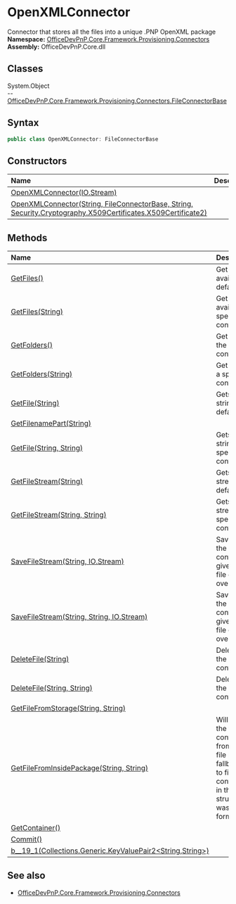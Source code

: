 # OpenXMLConnector
Connector that stores all the files into a unique .PNP OpenXML package
**Namespace:** [OfficeDevPnP.Core.Framework.Provisioning.Connectors](OfficeDevPnP.Core.Framework.Provisioning.Connectors.md)  
**Assembly:** OfficeDevPnP.Core.dll  
## Classes
System.Object  
-- [OfficeDevPnP.Core.Framework.Provisioning.Connectors.FileConnectorBase](OfficeDevPnP.Core.Framework.Provisioning.Connectors.FileConnectorBase.md)
## Syntax
```C#
public class OpenXMLConnector: FileConnectorBase
```
## Constructors
|**Name**|**Description**|
|:-----|:-----|
| [OpenXMLConnector(IO.Stream)](OpenXMLConnectorconstructor1details.md) | 
| [OpenXMLConnector(String, FileConnectorBase, String, Security.Cryptography.X509Certificates.X509Certificate2)](OpenXMLConnectorconstructor1details.md) | 
## Methods
|**Name**|**Description**|
|:-----|:-----|
| [GetFiles()](OpenXMLConnectorGetFiles.md) | Get the files available in the default container
| [GetFiles(String)](OpenXMLConnectorGetFilesString.md) | Get the files available in the specified container
| [GetFolders()](OpenXMLConnectorGetFolders.md) | Get the folders of the default container
| [GetFolders(String)](OpenXMLConnectorGetFoldersString.md) | Get the folders of a specified container
| [GetFile(String)](OpenXMLConnectorGetFileString.md) | Gets a file as string from the default container
| [GetFilenamePart(String)](OpenXMLConnectorGetFilenamePartString.md) | 
| [GetFile(String, String)](OpenXMLConnectorGetFileStringString.md) | Gets a file as string from the specified container
| [GetFileStream(String)](OpenXMLConnectorGetFileStreamString.md) | Gets a file as stream from the default container
| [GetFileStream(String, String)](OpenXMLConnectorGetFileStreamStringString.md) | Gets a file as stream from the specified container
| [SaveFileStream(String, IO.Stream)](OpenXMLConnectorSaveFileStreamStringIO.Stream.md) | Saves a stream to the default container with the given name. If the file exists it will be overwritten
| [SaveFileStream(String, String, IO.Stream)](OpenXMLConnectorSaveFileStreamStringStringIO.Stream.md) | Saves a stream to the specified container with the given name. If the file exists it will be overwritten
| [DeleteFile(String)](OpenXMLConnectorDeleteFileString.md) | Deletes a file from the default container
| [DeleteFile(String, String)](OpenXMLConnectorDeleteFileStringString.md) | Deletes a file from the specified container
| [GetFileFromStorage(String, String)](OpenXMLConnectorGetFileFromStorageStringString.md) | 
| [GetFileFromInsidePackage(String, String)](OpenXMLConnectorGetFileFromInsidePackageStringString.md) | Will first try to find the file based on container/filename from the mapped file names. As a fallback it will try to find by container/filename in the pnp file structure, which was the original format.
| [GetContainer()](OpenXMLConnectorGetContainer.md) | 
| [Commit()](OpenXMLConnectorCommit.md) | 
| [<GetFileFromInsidePackage>b__19_1(Collections.Generic.KeyValuePair2<String,String>)](OpenXMLConnector<GetFileFromInsidePackage>b__19_1Collections.Generic.KeyValuePair2<String,String>.md) | 
## See also
- [OfficeDevPnP.Core.Framework.Provisioning.Connectors](OfficeDevPnP.Core.Framework.Provisioning.Connectors.md)
